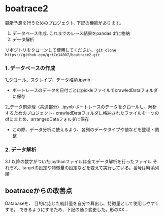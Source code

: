 # boatrace2
競艇予想を行うためのプロジェクト. 下記の機能があります。
1. データベース作成. これまでのレース結果をpandas dfに格納
2. データ解析

リポジトリをクローンして使用してください。
`git clone https://github.com/griCe14807/boatrace2.git`

### 1. データベースの作成
1_クロール、スクレイプ、データ格納.ipynb
- ボートレースのデータを日付ごとにpickleファイルでcrawledDataフォルダに保存

2_データ前処理（共通部分）.ipynb
ボートレースのデータをクロールし、解析するためのプロジェクト- crawledDataフォルダに格納されたファイルを一つのdfにまとめ、arrangedDataフォルダに保存
- この際、データ分析に使えるよう、各列のデータタイプや値などを整理・調整

### 2. データ解析
3.1 以降の数字がついたipythonファイルは全てデータ解析を行ったファイル
それぞれ、targetの設定や特徴量の設定などを変えて実行している。番号は時系列順


## boatraceからの改善点
Databaseを、
目的に応じた統計量を自分で算出し、特徴量として使用しやすくする。
できるようにするため、下記の通り変更した。形のXX...